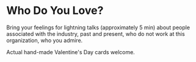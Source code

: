 # Who Do You Love?

Bring your feelings for lightning talks (approximately 5 min) about
people associated with the industry, past and present,
who do not work at this organization, who you admire.

Actual hand-made Valentine's Day cards welcome.
